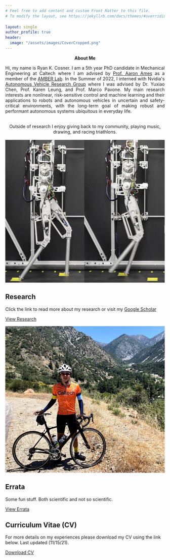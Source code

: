 ```yaml
---
# Feel free to add content and custom Front Matter to this file.
# To modify the layout, see https://jekyllrb.com/docs/themes/#overriding-theme-defaults

layout: single
author_profile: true
header: 
  image: "/assets/images/CoverCropped.png"
---
```


<center>
<b>About Me</b>
</center>

<center>
<p align="justify">
Hi, my name is Ryan K. Cosner. I am a 5th year PhD candidate in Mechanical Engineering at Caltech where I am advised by <a href="http://ames.caltech.edu/">Prof. Aaron Ames</a> as a member of the <a href="http://www.bipedalrobotics.com/">AMBER Lab</a>. In the Summer of 2022, I interned with Nvidia's <a href="https://nvr-avg.github.io/">Autonomous Vehicle Research Group</a> where I was advised by Dr. Yuxiao Chen, Prof. Karen Leung, and Prof. Marco Pavone. My main research interests are nonlinear, risk-sensitive control and machine learning and their applications to robots and autonomous vehicles in uncertain and safety-critical environments, with the long-term goal of making robust and performant autonomous systems ubiquitous in everyday life. 
</p>
<center>
<br>

</center>
Outside of research I enjoy giving back to my community, playing music, drawing, and racing triathlons.
</center>

<!--For the Summer of 2022 I will be a Research Intern with the <a href="https://nvr-avg.github.io/">Autonomous Vehicle Research Group</a> at Nvidia under the advisement of <a href="https://profiles.stanford.edu/marco-pavone">Marco Pavone</a>. -->

<br>

<div class="feature__wrapper">
    <div class="feature__item--right">
    <div class="archive__item">
        <div class="archive__item-teaser">
            <img src="/assets/images/amberSteppingStones.png" alt="Research Image">    
        </div>
        <div class="archive__item-body">
            <h2 class="archive__item-title">Research</h2>
            <div class="archive__item-excerpt">
            <p> Click the link to read more about my research or visit my <a href="https://scholar.google.com/citations?user=9XSMo-AAAAAJ&hl=en&oi=ao" > Google Scholar</a>
            </p>
            </div>
            <p><a href="/research/" class="btn btn--primary">View Research</a></p>
        </div>
    </div>
    </div>
</div>
<div class="feature__wrapper">
    <div class="feature__item--right">
    <div class="archive__item">
        <div class="archive__item-teaser">
            <img src="/assets/images/baldyCropped.jpg" alt="Errata Image">    
        </div>
        <div class="archive__item-body">
            <h2 class="archive__item-title">Errata</h2>
            <div class="archive__item-excerpt">
            <p>Some fun stuff. Both scientific and not so scientific.</p>
            </div>
            <p><a href="/errata/" class="btn btn--primary">View Errata</a></p>
        </div>
    </div>
    </div>
</div>
<div class="feature__wrapper">
    <div class="feature__item--center">
    <div class="archive__item">
        <div class="archive__item-body">
            <h2 class="archive__item-title">Curriculum Vitae (CV)</h2>
            <div class="archive__item-excerpt">
            <p>For more details on my experiences please download my CV using the link below. Last updated (11/15/21). </p>
            </div>
            <p><a href="/assets/files/Resume.pdf" class="btn btn--primary">Download CV</a></p>
        </div>
    </div>
    </div>

</div>

 